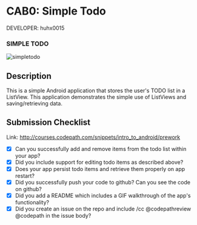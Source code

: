 # CAB0: Simple Todo

DEVELOPER: huhx0015

### SIMPLE TODO
![simpletodo](https://cloud.githubusercontent.com/assets/1645482/12503704/a62d239e-c08b-11e5-8296-7cb2bb36d6e0.gif)

## Description

This is a simple Android application that stores the user's TODO list in a ListView. This application demonstrates the simple use of ListViews and saving/retrieving data.

## Submission Checklist

Link: http://courses.codepath.com/snippets/intro_to_android/prework

* [x] Can you successfully add and remove items from the todo list within your app?
* [x] Did you include support for editing todo items as described above?
* [x] Does your app persist todo items and retrieve them properly on app restart?
* [x] Did you successfully push your code to github? Can you see the code on github?
* [x] Did you add a README which includes a GIF walkthrough of the app's functionality?
* [x] Did you create an issue on the repo and include /cc @codepathreview @codepath in the issue body?
